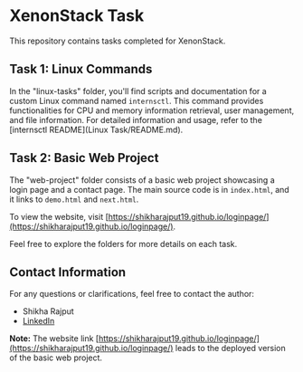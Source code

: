 # XenonStack Task

This repository contains tasks completed for XenonStack.

## Task 1: Linux Commands

In the "linux-tasks" folder, you'll find scripts and documentation for a custom Linux command named `internsctl`. This command provides functionalities for CPU and memory information retrieval, user management, and file information. For detailed information and usage, refer to the [internsctl README](Linux Task/README.md).

## Task 2: Basic Web Project

The "web-project" folder consists of a basic web project showcasing a login page and a contact page. The main source code is in `index.html`, and it links to `demo.html` and `next.html`.

To view the website, visit [https://shikharajput19.github.io/loginpage/](https://shikharajput19.github.io/loginpage/).

Feel free to explore the folders for more details on each task.

## Contact Information

For any questions or clarifications, feel free to contact the author:

- Shikha Rajput
- [LinkedIn](https://www.linkedin.com/in/shikha-rajput-9a86b3270/)

**Note:** The website link [https://shikharajput19.github.io/loginpage/](https://shikharajput19.github.io/loginpage/) leads to the deployed version of the basic web project.
